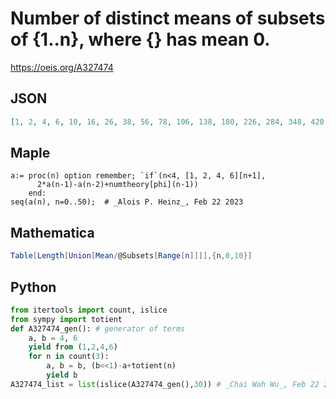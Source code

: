 # Number of distinct means of subsets of \{1\.\.n\}, where \{\} has mean 0\.
https://oeis.org/A327474
## JSON
```JSON
[1, 2, 4, 6, 10, 16, 26, 38, 56, 78, 106, 138, 180, 226, 284, 348, 420, 500, 596, 698, 818, 946, 1086, 1236, 1408, 1588, 1788, 2000, 2230, 2472, 2742, 3020, 3328, 3652, 3996, 4356, 4740, 5136, 5568, 6018, 6492, 6982, 7512, 8054, 8638, 9242, 9870, 10520, 11216]
```
## Maple
```Maple
a:= proc(n) option remember; `if`(n<4, [1, 2, 4, 6][n+1],
      2*a(n-1)-a(n-2)+numtheory[phi](n-1))
    end:
seq(a(n), n=0..50);  # _Alois P. Heinz_, Feb 22 2023
```
## Mathematica
```Mathematica
Table[Length[Union[Mean/@Subsets[Range[n]]]],{n,0,10}]
```
## Python
```Python
from itertools import count, islice
from sympy import totient
def A327474_gen(): # generator of terms
    a, b = 4, 6
    yield from (1,2,4,6)
    for n in count(3):
        a, b = b, (b<<1)-a+totient(n)
        yield b
A327474_list = list(islice(A327474_gen(),30)) # _Chai Wah Wu_, Feb 22 2023
```
